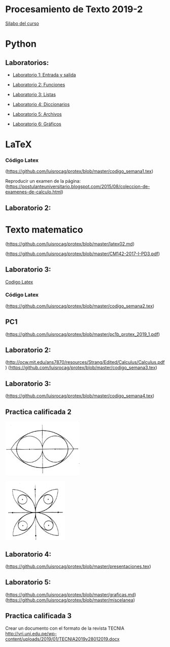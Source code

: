 
# Procesamiento de Texto 2019-2
[Silabo del curso](https://github.com/luisrocag/protex/blob/master/COMPLETO%20PROCESADOR%20DE%20TEXTO%20CIENTIFICO%20Y%20PROGRAMACION.pdf)
# Python
## Laboratorios: 

* [Laboratorio 1: Entrada y salida](https://github.com/luisrocag/protex/blob/master/Laboratorio1_2019_2.ipynb)

* [Laboratorio 2: Funciones](https://github.com/luisrocag/protex/blob/master/funciones_sesion2.ipynb)

* [Laboratorio 3: Listas](https://github.com/luisrocag/protex/blob/master/Listas_Parte1.ipynb)

* [Laboratorio 4: Diccionarios](https://github.com/luisrocag/protex/blob/master/tuplas.ipynb)

* [Laboratorio 5: Archivos](https://github.com/luisrocag/protex/blob/master/archivos.ipynb)

* [Laboratorio 6: Gráficos](https://github.com/luisrocag/protex/blob/master/graficas_python.ipynb)

# LaTeX
### Código Latex 
(https://github.com/luisrocag/protex/blob/master/codigo_semana1.tex)

Reproducir un examen de la página: (https://postulanteuniversitario.blogspot.com/2015/08/coleccion-de-examenes-de-calculo.html)


## Laboratorio 2: 
# Texto matematico
(https://github.com/luisrocag/protex/blob/master/latex02.md)

(https://github.com/luisrocag/protex/blob/master/CM142-2017-I-PD3.pdf)

## Laboratorio 3:
[Codigo Latex](https://github.com/luisrocag/protex/blob/master/clases_latex_2019_2.tex)


### Código Latex 
(https://github.com/luisrocag/protex/blob/master/codigo_semana2.tex)

## PC1
(https://github.com/luisrocag/protex/blob/master/pc1b_protex_2019_1.pdf)

## Laboratorio 2: 
(http://ocw.mit.edu/ans7870/resources/Strang/Edited/Calculus/Calculus.pdf)
(https://github.com/luisrocag/protex/blob/master/codigo_semana3.tex)

## Laboratorio 3: 
(https://github.com/luisrocag/protex/blob/master/codigo_semana4.tex)

## Practica calificada 2
![Imagen 1](/figura1.png)

![Imagen 2](/figura2.png)

## Laboratorio 4: 
(https://github.com/luisrocag/protex/blob/master/presentaciones.tex)

## Laboratorio 5: 
(https://github.com/luisrocag/protex/blob/master/graficas.md)
(https://github.com/luisrocag/protex/blob/master/miscelanea)

## Practica calificada 3
Crear un documento con el formato de la revista TECNIA
http://vri.uni.edu.pe/wp-content/uploads/2019/01/TECNIA2019v28012019.docx

